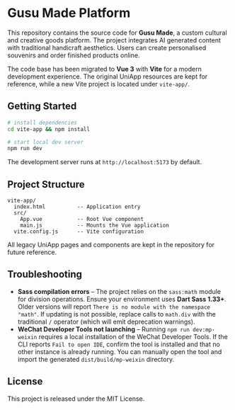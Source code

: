 # Gusu Made Platform

This repository contains the source code for **Gusu Made**, a custom cultural and creative goods platform. The project integrates AI generated content with traditional handicraft aesthetics. Users can create personalised souvenirs and order finished products online.

The code base has been migrated to **Vue 3** with **Vite** for a modern development experience. The original UniApp resources are kept for reference, while a new Vite project is located under `vite-app/`.

## Getting Started

```bash
# install dependencies
cd vite-app && npm install

# start local dev server
npm run dev
```

The development server runs at `http://localhost:5173` by default.

## Project Structure

```
vite-app/
  index.html          -- Application entry
  src/
    App.vue           -- Root Vue component
    main.js           -- Mounts the Vue application
  vite.config.js      -- Vite configuration
```

All legacy UniApp pages and components are kept in the repository for future reference.

## Troubleshooting

- **Sass compilation errors** – The project relies on the `sass:math` module for
  division operations. Ensure your environment uses **Dart Sass 1.33+**. Older
  versions will report `There is no module with the namespace "math"`. If
  updating is not possible, replace calls to `math.div` with the traditional `/`
  operator (which will emit deprecation warnings).
- **WeChat Developer Tools not launching** – Running `npm run dev:mp-weixin`
  requires a local installation of the WeChat Developer Tools. If the CLI
  reports `Fail to open IDE`, confirm the tool is installed and that no other
  instance is already running. You can manually open the tool and import the
  generated `dist/build/mp-weixin` directory.

## License

This project is released under the MIT License.
